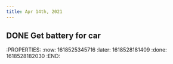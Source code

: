 ```yaml
---
title: Apr 14th, 2021
---
```


## DONE Get battery for car
:PROPERTIES:
:now: 1618525345716
:later: 1618528181409
:done: 1618528182030
:END:
##
